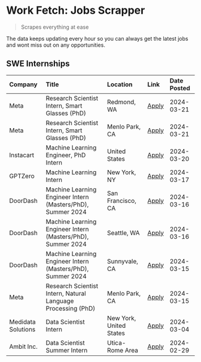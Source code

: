 # Work Fetch: Jobs Scrapper
> Scrapes everything at ease

The data keeps updating every hour so you can always get the latest jobs and wont miss out on any opportunities.

## SWE Internships
<!--START_SECTION:workfetch-->
| Company            | Title                                                        | Location                | Link                                                                                                                                                                                                                                                                   | Date Posted   |
|:-------------------|:-------------------------------------------------------------|:------------------------|:-----------------------------------------------------------------------------------------------------------------------------------------------------------------------------------------------------------------------------------------------------------------------|:--------------|
| Meta               | Research Scientist Intern, Smart Glasses (PhD)               | Redmond, WA             | [Apply](https://www.linkedin.com/jobs/view/research-scientist-intern-smart-glasses-phd-at-meta-3811304794?position=9&pageNum=0&refId=iEggcIORNWR5qJNWYu6v6A%3D%3D&trackingId=ZBaaL5geeQPW%2BjJ%2F8JIG5A%3D%3D&trk=public_jobs_jserp-result_search-card)                | 2024-03-21    |
| Meta               | Research Scientist Intern, Smart Glasses (PhD)               | Menlo Park, CA          | [Apply](https://www.linkedin.com/jobs/view/research-scientist-intern-smart-glasses-phd-at-meta-3811308332?position=14&pageNum=0&refId=iEggcIORNWR5qJNWYu6v6A%3D%3D&trackingId=gvOIsRoEiMrfze5P%2Bo1Kbw%3D%3D&trk=public_jobs_jserp-result_search-card)                 | 2024-03-21    |
| Instacart          | Machine Learning Engineer, PhD Intern                        | United States           | [Apply](https://www.linkedin.com/jobs/view/machine-learning-engineer-phd-intern-at-instacart-3815634369?position=5&pageNum=0&refId=iEggcIORNWR5qJNWYu6v6A%3D%3D&trackingId=912xnCQX%2FaBtTqsoXAsvVA%3D%3D&trk=public_jobs_jserp-result_search-card)                    | 2024-03-20    |
| GPTZero            | Machine Learning Intern                                      | New York, NY            | [Apply](https://www.linkedin.com/jobs/view/machine-learning-intern-at-gptzero-3860723963?position=10&pageNum=0&refId=iEggcIORNWR5qJNWYu6v6A%3D%3D&trackingId=y7fcgxrSoURkdhi0jkgEfA%3D%3D&trk=public_jobs_jserp-result_search-card)                                    | 2024-03-17    |
| DoorDash           | Machine Learning Engineer Intern (Masters/PhD), Summer 2024  | San Francisco, CA       | [Apply](https://www.linkedin.com/jobs/view/machine-learning-engineer-intern-masters-phd-summer-2024-at-doordash-3736457737?position=3&pageNum=0&refId=iEggcIORNWR5qJNWYu6v6A%3D%3D&trackingId=s7E4fZoudhirlKt8MuxPGQ%3D%3D&trk=public_jobs_jserp-result_search-card)   | 2024-03-16    |
| DoorDash           | Machine Learning Engineer Intern (Masters/PhD), Summer 2024  | Seattle, WA             | [Apply](https://www.linkedin.com/jobs/view/machine-learning-engineer-intern-masters-phd-summer-2024-at-doordash-3736455966?position=4&pageNum=0&refId=iEggcIORNWR5qJNWYu6v6A%3D%3D&trackingId=mRrUp4GY9KjeW6bfyqRWfw%3D%3D&trk=public_jobs_jserp-result_search-card)   | 2024-03-16    |
| DoorDash           | Machine Learning Engineer Intern (Masters/PhD), Summer 2024  | Sunnyvale, CA           | [Apply](https://www.linkedin.com/jobs/view/machine-learning-engineer-intern-masters-phd-summer-2024-at-doordash-3736454973?position=2&pageNum=0&refId=iEggcIORNWR5qJNWYu6v6A%3D%3D&trackingId=vg6WzsDB0iEluB1R3TQD%2Fg%3D%3D&trk=public_jobs_jserp-result_search-card) | 2024-03-15    |
| Meta               | Research Scientist Intern, Natural Language Processing (PhD) | Menlo Park, CA          | [Apply](https://www.linkedin.com/jobs/view/research-scientist-intern-natural-language-processing-phd-at-meta-3858718375?position=13&pageNum=0&refId=iEggcIORNWR5qJNWYu6v6A%3D%3D&trackingId=VCO5i2VWqt2t1MCfKyYQXg%3D%3D&trk=public_jobs_jserp-result_search-card)     | 2024-03-15    |
| Medidata Solutions | Data Scientist Intern                                        | New York, United States | [Apply](https://www.linkedin.com/jobs/view/data-scientist-intern-at-medidata-solutions-3810253704?position=11&pageNum=0&refId=iEggcIORNWR5qJNWYu6v6A%3D%3D&trackingId=60OLLcwsUQmbEl%2FLFTTO4g%3D%3D&trk=public_jobs_jserp-result_search-card)                         | 2024-03-04    |
| Ambit Inc.         | Data Scientist Summer Intern                                 | Utica-Rome Area         | [Apply](https://www.linkedin.com/jobs/view/data-scientist-summer-intern-at-ambit-inc-3843121918?position=12&pageNum=0&refId=iEggcIORNWR5qJNWYu6v6A%3D%3D&trackingId=FtlKyX%2Bi7QgjXADSboR1ng%3D%3D&trk=public_jobs_jserp-result_search-card)                           | 2024-02-29    |
<!--END_SECTION:workfetch-->
